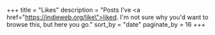 +++
title = "Likes"
description = "Posts I've <a href=\"https://indieweb.org/like\">liked</a>. I'm not sure why you'd want to browse this, but here you go."
sort_by = "date"
paginate_by = 16
+++

